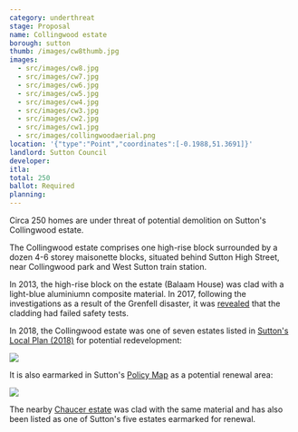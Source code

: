 ```yaml
---
category: underthreat
stage: Proposal
name: Collingwood estate
borough: sutton
thumb: /images/cw8thumb.jpg
images:
  - src/images/cw8.jpg
  - src/images/cw7.jpg
  - src/images/cw6.jpg
  - src/images/cw5.jpg
  - src/images/cw4.jpg
  - src/images/cw3.jpg
  - src/images/cw2.jpg
  - src/images/cw1.jpg
  - src/images/collingwoodaerial.png
location: '{"type":"Point","coordinates":[-0.1988,51.3691]}'
landlord: Sutton Council
developer:
itla:
total: 250
ballot: Required
planning:
---
```

Circa 250 homes are under threat of potential demolition on Sutton's Collingwood estate.

The Collingwood estate comprises one high-rise block surrounded by a dozen 4-6 storey maisonette blocks, situated behind Sutton High Street, near Collingwood park and West Sutton train station. 

In 2013, the high-rise block on the estate (Balaam House) was clad with a light-blue aluminiumn composite material. In 2017, following the investigations as a result of the Grenfell disaster, it was [revealed](https://www.yourlocalguardian.co.uk/news/15372936.we-feel-so-unsafe-sutton-tower-block-residents-at-balaam-house-say-they-are-living-in-fear-after-grenfell-to/) that the cladding had failed safety tests.

In 2018, the Collingwood estate was one of seven estates listed in [Sutton's Local Plan (2018)](https://drive.google.com/file/d/1MdX6GlaHDoBdG6CTsvjFaIuPtIa9id5O/view) for potential redevelopment:

<img src="/images/suttonplan.png" class="img-fluid rounded img-thumbnail">

It is also earmarked in Sutton's [Policy Map](http://sutton.addresscafe.com/app/exploreit/) as a potential renewal area:

<img src="/images/suttonpolicymap.png" class="img-fluid rounded img-thumbnail">

The nearby [Chaucer estate](/estates/sutton/chaucerestate/) was clad with the same material and has also been listed as one of Sutton's five estates earmarked for renewal.


